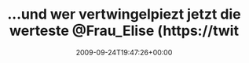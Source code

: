 ---
retweeted: false
source: <a href="http://twitter.com" rel="nofollow">Twitter Web Client</a>
entities:
  hashtags: []
  symbols: []
  user_mentions:
  - name: Frau Elise
    screen_name: Frau_Elise
    indices:
    - '46'
    - '57'
    id_str: '21445012'
    id: '21445012'
  urls: []
display_text_range:
- '0'
- '58'
favorite_count: '0'
id_str: '4349863436'
truncated: false
retweet_count: '0'
id: '4349863436'
created_at: Thu Sep 24 19:47:26 +0000 2009
favorited: false
full_text: "...und wer vertwingelpiezt jetzt die werteste [@Frau_Elise](https://twitter.com/Frau_Elise)?"
lang: de
tags:
- pesos/twitter
date: '2009-09-24T19:47:26+00:00'
src: https://twitter.com/bascht/status/4349863436
original_url: https://twitter.com/bascht/status/4349863436
type: twitter_tweet
text: "...und wer vertwingelpiezt jetzt die werteste [@Frau_Elise](https://twitter.com/Frau_Elise)?"
title: "...und wer vertwingelpiezt jetzt die werteste @Frau_Elise (https://twit"

---